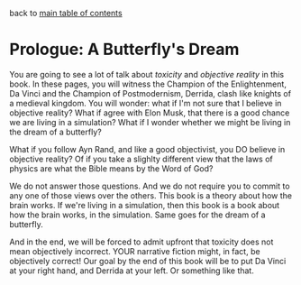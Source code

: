 back to [main table of contents](https://github.com/wds4/tribal-tapestry/blob/main/essays/bookJustification/README.md)

Prologue: A Butterfly's Dream
=====

You are going to see a lot of talk about *toxicity* and *objective reality* in this book. In these pages, you will witness the Champion of the Enlightenment, Da Vinci and the Champion of Postmodernism, Derrida, clash like knights of a medieval kingdom. You will wonder: what if I'm not sure that I believe in objective reality? What if agree with Elon Musk, that there is a good chance we are living in a simulation? What if I wonder whether we might be living in the dream of a butterfly? 

What if you follow Ayn Rand, and like a good objectivist, you DO believe in objective reality? Of if you take a slighlty different view that the laws of physics are what the Bible means by the Word of God?

We do not answer those questions. And we do not require you to commit to any one of those views over the others. This book is a theory about how the brain works. If we're living in a simulation, then this book is a book about how the brain works, in the simulation. Same goes for the dream of a butterfly.

And in the end, we will be forced to admit upfront that toxicity does not mean objectively incorrect. YOUR narrative fiction might, in fact, be objectively correct! Our goal by the end of this book will be to put Da Vinci at your right hand, and Derrida at your left. Or something like that.

